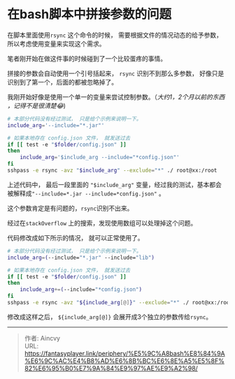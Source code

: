 # 在bash脚本中拼接参数的问题


在脚本里面使用`rsync` 这个命令的时候， 需要根据文件的情况动态的给予参数，所以考虑使用变量来实现这个需求。  

笔者刚开始在做这件事的时候碰到了一个比较蛋疼的事情。

拼接的参数会自动使用一个引号括起来， `rsync` 识别不到那么多参数， 好像只是识别到了第一个，后面的都被忽略掉了。

我刚开始好像是使用一个单一的变量来尝试控制参数。（*大约1，2个月以前的东西​，记得不是很清楚:joy:*)

```bash
# 本部分代码没有经过测试， 只是给个示例来说明一下。
include_arg='--include="*.jar"'

# 如果本地存在 config.json 文件， 就发送过去
if [[ test -e "$folder/config.json" ]] 
then
	include_arg='$include_arg --include="*config.json"'
fi
sshpass -e rsync -avz "$include_arg" --exclude="*" ./ root@xx:/root
```

上述代码中， 最后一段里面的 `"$include_arg"` 变量，经过我的测试，基本都会被解释成`"--include=*.jar --include=*config.json"` 。

这个参数肯定是有问题的，`rsync`识别不出来。

经过在`stackOverflow` 上的搜索，发现使用数组可以处理掉这个问题。

代码修改成如下所示的情况， 就可以正常使用了。

```bash
# 本部分代码没有经过测试， 只是给个示例来说明一下。
include_arg=(--include="*.jar" --include="lib")

# 如果本地存在 config.json 文件， 就发送过去
if [[ test -e "$folder/config.json" ]] 
then
	include_arg+=(--include="*config.json")
fi
sshpass -e rsync -avz "${include_arg[@]}" --exclude="*" ./ root@xx:/root
```

修改成这样之后， `${include_arg[@]}` 会展开成3个独立的参数传给`rsync`。 

---

> 作者: Aincvy  
> URL: https://fantasyplayer.link/periphery/%E5%9C%A8bash%E8%84%9A%E6%9C%AC%E4%B8%AD%E6%8B%BC%E6%8E%A5%E5%8F%82%E6%95%B0%E7%9A%84%E9%97%AE%E9%A2%98/  

